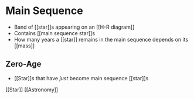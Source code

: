 # Main Sequence

- Band of [[star]]s appearing on an [[H-R diagram]]
- Contains [[main sequence star]]s
- How many years a [[star]] remains in the main sequence depends on its [[mass]]

## Zero-Age

- [[Star]]s that have *just* become main sequence [[star]]s

[[Star]] [[Astronomy]]

